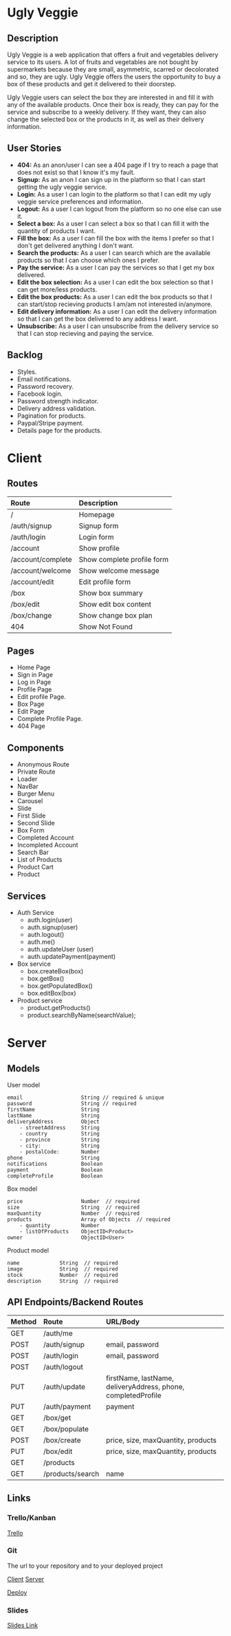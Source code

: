 # Ugly Veggie

## Description
Ugly Veggie is a web application that offers a fruit and vegetables delivery service to its users. A lot of fruits and vegetables are not bought by supermarkets because they are small, asymmetric, scarred or decolorated and so, they are ugly. Ugly Veggie offers the users the opportunity to buy a box of these products and get it delivered to their doorstep.

Ugly Veggie users can select the box they are interested in and fill it with any of the available products. Once their box is ready, they can pay for the service and subscribe to a weekly delivery. If they want, they can also change the selected box or the products in it, as well as their delivery information.  

## User Stories

-  **404:** As an anon/user I can see a 404 page if I try to reach a page that does not exist so that I know it's my fault.
-  **Signup:** As an anon I can sign up in the platform so that I can start getting the ugly veggie service.
-  **Login:** As a user I can login to the platform so that I can edit my ugly veggie service preferences and information.
-  **Logout:** As a user I can logout from the platform so no one else can use it.
-  **Select a box:** As a user I can select a box so that I can fill it with the quantity of products I want. 
-  **Fill the box:** As a user I can fill the box with the items I prefer so that I don't get delivered anything I don't want. 
-  **Search the products:** As a user I can search which are the available products so that I can choose which ones I prefer.
-  **Pay the service:** As a user I can pay the services so that I get my box delivered. 
-  **Edit the box selection:** As a user I can edit the box selection so that I can get more/less products. 
-  **Edit the box products:** As a user I can edit the box products so that I can start/stop recieving products I am/am not interested in/anymore. 
-  **Edit delivery information:** As a user I can edit the delivery information so that I can get the box delivered to any address I want. 
- **Unsubscribe:** As a user I can unsubscribe from the delivery service so that I can stop recieving and paying the service. 

## Backlog

- Styles.
- Email notifications.
- Password recovery.
- Facebook login.
- Password strength indicator. 
- Delivery address validation. 
- Pagination for products. 
- Paypal/Stripe payment. 
- Details page for the products. 
  
# Client

## Routes
| Route        | Description |
| :------------- |:-------------|
| /      | Homepage |
| /auth/signup      | Signup form |
| /auth/login | Login form |
| /account | Show profile |
| /account/complete| Show complete profile form |
| /account/welcome| Show welcome message |
| /account/edit| Edit profile form |
| /box  | Show box summary |
| /box/edit  | Show edit box content |
| /box/change | Show change box plan |
| 404  | Show Not Found |

## Pages

- Home Page 
- Sign in Page 
- Log in Page 
- Profile Page
- Edit profile Page.
- Box Page
- Edit Page
- Complete Profile Page. 
- 404 Page 

## Components
- Anonymous Route
- Private Route
- Loader
- NavBar
- Burger Menu
- Carousel
- Slide
- First Slide
- Second Slide
- Box Form
- Completed Account
- Incompleted Account
- Search Bar
- List of Products
- Product Cart
- Product

## Services

- Auth Service
  - auth.login(user)
  - auth.signup(user)
  - auth.logout()
  - auth.me()
  - auth.updateUser (user)
  - auth.updatePayment(payment)
- Box service
  - box.createBox(box)
  - box.getBox()
  - box.getPopulatedBox()
  - box.editBox(box)
- Product service
  - product.getProducts()
  - product.searchByName(searchValue);

# Server

## Models

User model

```
email                   String // required & unique
password                String // required
firstName               String 
lastName                String 
deliveryAddress         Object 
    - streetAddress     String 
    - country           String 
    - province          String 
    - city:             String 
    - postalCode:       Number 
phone                   String 
notifications           Boolean
payment                 Boolean
completeProfile         Boolean
```

Box model

```
price                   Number  // required
size                    String  // required
maxQuantity             Number  // required
products                Array of Objects  // required
    - quantity          Number
    - listOfProducts    ObjectID<Product>
owner                   ObjectID<User>
```

Product model

```
name             String  // required
image            String  // required
stock            Number  // required
description      String  // required
```

## API Endpoints/Backend Routes


| Method        | Route       | URL/Body |
| :------------- |:-------------|:-------------|
| GET      | /auth/me ||
| POST     | /auth/signup | email, password|
| POST     | /auth/login | email, password|
| POST     | /auth/logout | |
| PUT     | /auth/update | firstName, lastName, deliveryAddress, phone, completedProfile 
| PUT     | /auth/payment | payment |
| GET     | /box/get |  |
| GET     | /box/populate |  |
| POST     | /box/create | price, size, maxQuantity, products |
| PUT     | /box/edit | price, size, maxQuantity, products |
| GET     | /products |  |
| GET     | /products/search | name |

## Links

### Trello/Kanban

[Trello](https://trello.com/b/GmqIGrQa/ugly-veggie)

### Git

The url to your repository and to your deployed project

[Client](https://github.com/evapanizo/m3-frontend)
[Server](https://github.com/evapanizo/m3-backend)

[Deploy](https://ugly-veggies.firebaseapp.com)

### Slides

[Slides Link](https://slides.com/evapanizo/ugly-veggie)